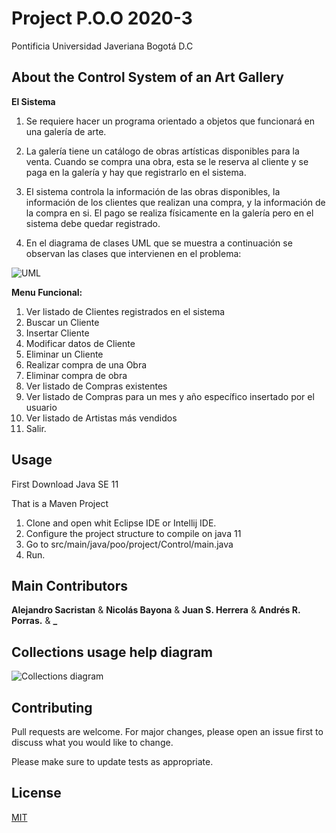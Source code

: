# Project P.O.O 2020-3

Pontificia Universidad Javeriana Bogotá D.C 

## About the Control System of an Art Gallery
**El Sistema**

1. Se requiere hacer un programa orientado a objetos que funcionará en una galería de arte.

2. La galería tiene un catálogo de obras artísticas disponibles para la venta. Cuando se compra una obra, esta se le reserva
al cliente y se paga en la galería y hay que registrarlo en el sistema.

3. El sistema controla la información de las obras disponibles, la información de los clientes que realizan una compra, y
la información de la compra en si. El pago se realiza físicamente en la galería pero en el sistema debe quedar
registrado.

4. En el diagrama de clases UML que se muestra a continuación se observan las clases que intervienen en el problema:

 ![UML](https://i.ibb.co/4NFhFCJ/image.png)

**Menu Funcional:**

1. Ver listado de Clientes registrados en el sistema
2. Buscar un Cliente
3. Insertar Cliente
4. Modificar datos de Cliente
5. Eliminar un Cliente
6. Realizar compra de una Obra
7. Eliminar compra de obra
8. Ver listado de Compras existentes
9. Ver listado de Compras para un mes y año específico insertado por el usuario
10. Ver listado de Artistas más vendidos
11. Salir.

## Usage
First Download Java SE 11 

That is a Maven Project
1. Clone and open whit Eclipse IDE or Intellij IDE.
2. Configure the project structure to compile on java 11
3. Go to src/main/java/poo/project/Control/main.java
4. Run.

## Main Contributors
**Alejandro Sacristan** &  **Nicolás Bayona**  & **Juan S. Herrera** &  **Andrés R. Porras.** & **_**

## Collections usage help diagram
![Collections diagram](https://images-wixmp-ed30a86b8c4ca887773594c2.wixmp.com/f/124a207f-4709-47e9-aa32-511436742e64/de4s4vn-9a387b9c-9d93-406b-8755-14abf89a0881.png/v1/fill/w_1280,h_1502,q_80,strp/1_by_beautypie526_de4s4vn-fullview.jpg?token=eyJ0eXAiOiJKV1QiLCJhbGciOiJIUzI1NiJ9.eyJzdWIiOiJ1cm46YXBwOiIsImlzcyI6InVybjphcHA6Iiwib2JqIjpbW3siaGVpZ2h0IjoiPD0xNTAyIiwicGF0aCI6IlwvZlwvMTI0YTIwN2YtNDcwOS00N2U5LWFhMzItNTExNDM2NzQyZTY0XC9kZTRzNHZuLTlhMzg3YjljLTlkOTMtNDA2Yi04NzU1LTE0YWJmODlhMDg4MS5wbmciLCJ3aWR0aCI6Ijw9MTI4MCJ9XV0sImF1ZCI6WyJ1cm46c2VydmljZTppbWFnZS5vcGVyYXRpb25zIl19.-AhUCOQufH95uFO15qNxydlY2s-gtxjvFLj-22DljUs)
## Contributing
Pull requests are welcome. For major changes, please open an issue first to discuss what you would like to change.

Please make sure to update tests as appropriate.

## License
[MIT](https://choosealicense.com/licenses/mit/)
